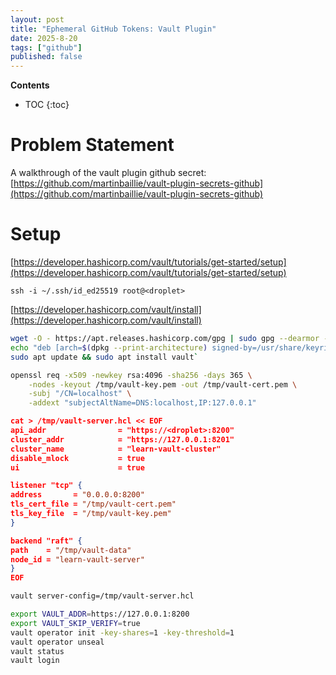 ```yaml
---
layout: post
title: "Ephemeral GitHub Tokens: Vault Plugin"
date: 2025-8-20
tags: ["github"]
published: false
---
```


**Contents**
* TOC
{:toc}

# Problem Statement
A walkthrough of the vault plugin github secret: [https://github.com/martinbaillie/vault-plugin-secrets-github](https://github.com/martinbaillie/vault-plugin-secrets-github)

# Setup
[https://developer.hashicorp.com/vault/tutorials/get-started/setup](https://developer.hashicorp.com/vault/tutorials/get-started/setup)

`ssh -i ~/.ssh/id_ed25519 root@<droplet>`

[https://developer.hashicorp.com/vault/install](https://developer.hashicorp.com/vault/install)

```bash
wget -O - https://apt.releases.hashicorp.com/gpg | sudo gpg --dearmor -o /usr/share/keyrings/hashicorp-archive-keyring.gpg
echo "deb [arch=$(dpkg --print-architecture) signed-by=/usr/share/keyrings/hashicorp-archive-keyring.gpg] https://apt.releases.hashicorp.com $(grep -oP '(?<=UBUNTU_CODENAME=).*' /etc/os-release || lsb_release -cs) main" | sudo tee /etc/apt/sources.list.d/hashicorp.list
sudo apt update && sudo apt install vault`
```

```bash
openssl req -x509 -newkey rsa:4096 -sha256 -days 365 \
    -nodes -keyout /tmp/vault-key.pem -out /tmp/vault-cert.pem \
    -subj "/CN=localhost" \
    -addext "subjectAltName=DNS:localhost,IP:127.0.0.1"
```

```json
cat > /tmp/vault-server.hcl << EOF
api_addr                = "https://<droplet>:8200"
cluster_addr            = "https://127.0.0.1:8201"
cluster_name            = "learn-vault-cluster"
disable_mlock           = true
ui                      = true

listener "tcp" {
address       = "0.0.0.0:8200"
tls_cert_file = "/tmp/vault-cert.pem"
tls_key_file  = "/tmp/vault-key.pem"
}

backend "raft" {
path    = "/tmp/vault-data"
node_id = "learn-vault-server"
}
EOF
```

```bash
vault server-config=/tmp/vault-server.hcl

export VAULT_ADDR=https://127.0.0.1:8200
export VAULT_SKIP_VERIFY=true
vault operator init -key-shares=1 -key-threshold=1
vault operator unseal
vault status
vault login
```